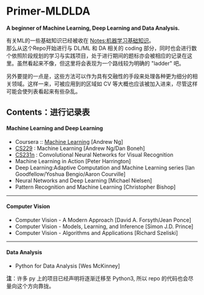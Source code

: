 # Primer-MLDLDA
**A beginner of Machine Learning, Deep Learning and Data Analysis.**<br>

有关ML的一些基础知识已经被收在 [Notes:机器学习基础知识](https://github.com/joseph-zhang/Notes/tree/master/%E6%9C%BA%E5%99%A8%E5%AD%A6%E4%B9%A0%E5%9F%BA%E7%A1%80%E7%9F%A5%E8%AF%86)。<br>
那么从这个Repo开始进行与 DL/ML 和 DA 相关的 coding 部分，同时也会进行数个依照阶段规划的学习与实践项目，处于进行期间的题标亦会被相应的记录在这里。虽然看起来不像，但这里将会表现为一个路线较为明确的 "ladder" 吧。

另外要提的一点是，这些方法可以作为具有交融性的手段来处理各种更为细分的相关领域。这样一来，可被应用到的区域如 CV 等大概也应该被加入进来，尽管这样可能会使列表看起来有些杂乱。

## Contents：进行记录表
#### Machine Learning and Deep Learning
* Coursera :: [Machine Learning](https://www.coursera.org/learn/machine-learning#syllabus) [Andrew Ng]
* [CS229](http://cs229.stanford.edu/) : Machine Learning [Andrew Ng/Dan Boneh]
* [CS231n](http://vision.stanford.edu/teaching/cs231n/2017/syllabus.html) : Convolutional Neural Networks for Visual Recognition
* Machine Learning in Action [Peter Harrington]
* Deep Learning:Adaptive Computation and Machine Learning series [Ian Goodfellow/Yoshua Bengio/Aaron Courville]
* Neural Networks and Deep Learning [Michael Nielsen]
* Pattern Recognition and Machine Learning [Christopher Bishop]
---
#### Computer Vision
* Computer Vision - A Modern Approach [David A. Forsyth/Jean Ponce]
* Computer Vision - Models, Learning, and Inference [Simon J.D. Prince]
* Computer Vision - Algorithms and Applications [Richard Szeliski]
---
#### Data Analysis
* Python for Data Analysis [Wes McKinney]

**注**：许多 py 上的项目已经声明将逐渐迁移至 Python3, 所以 repo 的代码也会尽量向这个方向靠拢。
